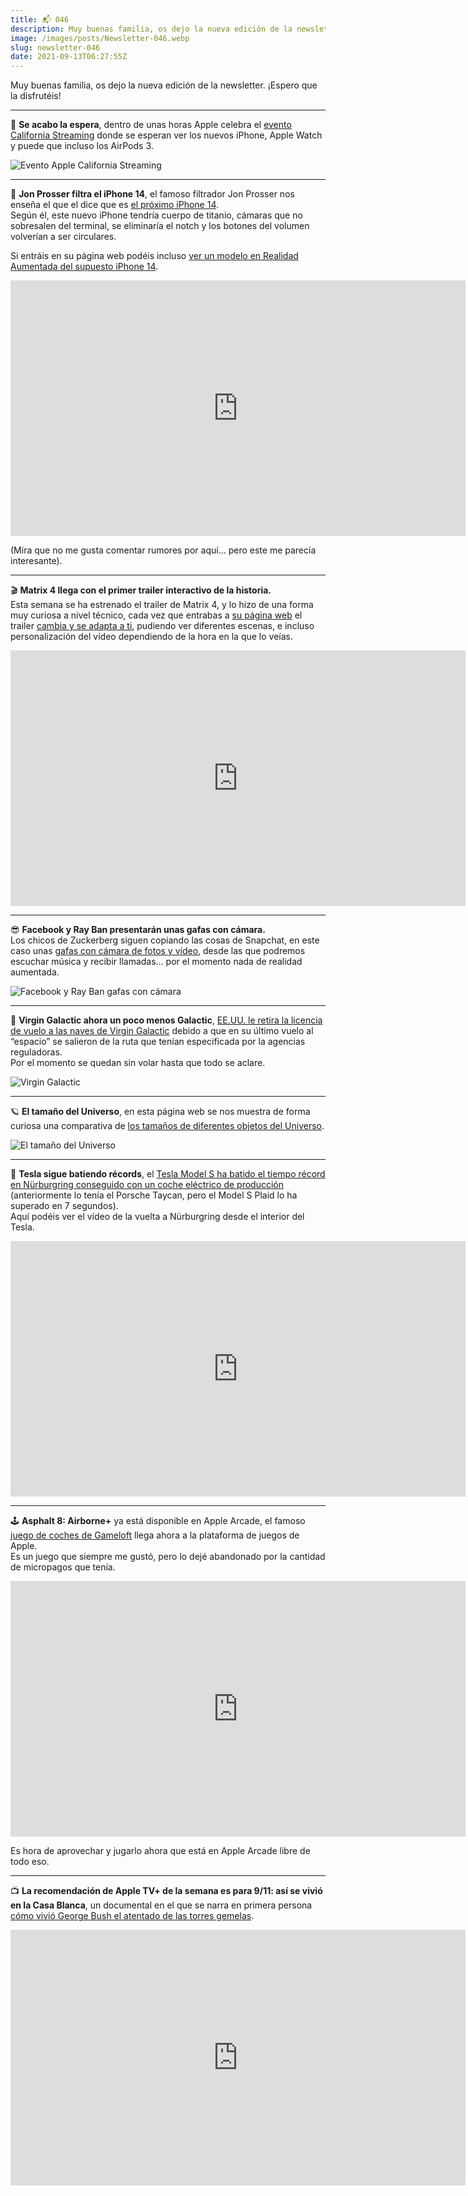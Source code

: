 ```yaml
---
title: 📬 046
description: Muy buenas familia, os dejo la nueva edición de la newsletter. ¡Espero que la disfrutéis!
image: /images/posts/Newsletter-046.webp
slug: newsletter-046
date: 2021-09-13T06:27:55Z
---
```


Muy buenas familia, os dejo la nueva edición de la newsletter. ¡Espero que la disfrutéis!

---

🥳 **Se acabo la espera**, dentro de unas horas Apple celebra el [evento California Streaming](https://ajra.substack.com/p/apple-event-914-california-streaming) donde se esperan ver los nuevos iPhone, Apple Watch y puede que incluso los AirPods 3.

![Evento Apple California Streaming](https://bucketeer-e05bbc84-baa3-437e-9518-adb32be77984.s3.amazonaws.com/public/images/ea60d977-9421-4cd3-a257-de24a8a8337a_1366x1578.png)

---

📱 **Jon Prosser filtra el iPhone 14**, el famoso filtrador Jon Prosser nos enseña el que el dice que es [el próximo iPhone 14](https://twitter.com/frontpagetech/status/1435637941381091332?s=21).  
Según él, este nuevo iPhone tendría cuerpo de titanio, cámaras que no sobresalen del terminal, se eliminaría el notch y los botones del volumen volverían a ser circulares.

Si entráis en su página web podéis incluso [ver un modelo en Realidad Aumentada del supuesto iPhone 14](https://www.frontpagetech.com/2021/09/08/exclusive-a-closer-first-look-at-iphone-14).

<iframe src="https://www.youtube-nocookie.com/embed/42Ot6Y0gBzs?rel=0&amp;autoplay=0&amp;showinfo=0&amp;enablejsapi=0" frameborder="0" loading="lazy" gesture="media" allow="autoplay; fullscreen" allowautoplay="true" allowfullscreen="true" width="728" height="409"></iframe>

(Mira que no me gusta comentar rumores por aquí… pero este me parecía interesante).

---

🎬 **Matrix 4 llega con el primer trailer interactivo de la historia.**  
Esta semana se ha estrenado el trailer de Matrix 4, y lo hizo de una forma muy curiosa a nivel técnico, cada vez que entrabas a [su página web](https://www.whatisthematrix.com/) el trailer [cambia y se adapta a ti](https://www.engadget.com/the-matrix-4-resurrections-teaser-website-180059094.html), pudiendo ver diferentes escenas, e incluso personalización del vídeo dependiendo de la hora en la que lo veías.

<iframe src="https://www.youtube-nocookie.com/embed/9ix7TUGVYIo?rel=0&amp;autoplay=0&amp;showinfo=0&amp;enablejsapi=0" frameborder="0" loading="lazy" gesture="media" allow="autoplay; fullscreen" allowautoplay="true" allowfullscreen="true" width="728" height="409"></iframe>

---

😎 **Facebook y Ray Ban presentarán unas gafas con cámara.**  
Los chicos de Zuckerberg siguen copiando las cosas de Snapchat, en este caso unas [gafas con cámara de fotos y vídeo](https://www.ray-ban.com/usa/discover-ray-ban-stories/clp), desde las que podremos escuchar música y recibir llamadas… por el momento nada de realidad aumentada.

![Facebook y Ray Ban gafas con cámara](https://bucketeer-e05bbc84-baa3-437e-9518-adb32be77984.s3.amazonaws.com/public/images/6a8d137a-6695-47be-8110-e3abc10270de_1772x967.png)

---

🚀 **Virgin Galactic ahora un poco menos Galactic**, [EE.UU. le retira la licencia de vuelo a las naves de Virgin Galactic](https://www.microsiervos.com/archivo/espacio/virgin-galatic-sin-permiso-volar.html) debido a que en su último vuelo al “espacio” se salieron de la ruta que tenían especificada por la agencias reguladoras.  
Por el momento se quedan sin volar hasta que todo se aclare.

![Virgin Galactic](https://bucketeer-e05bbc84-baa3-437e-9518-adb32be77984.s3.amazonaws.com/public/images/5477fa95-9447-4bc1-b36d-9251f6c4e53f_1280x720.jpeg)

---

🪐 **El tamaño del Universo**, en esta página web se nos muestra de forma curiosa una comparativa de [los tamaños de diferentes objetos del Universo](https://neal.fun/size-of-space/).

![El tamaño del Universo](https://bucketeer-e05bbc84-baa3-437e-9518-adb32be77984.s3.amazonaws.com/public/images/3dfcb282-ded3-4777-808a-7e1cb8fc3ab2_1767x929.png)

---

🚗 **Tesla sigue batiendo récords**, el [Tesla Model S ha batido el tiempo récord en Nürburgring conseguido con un coche eléctrico de producción](https://es.gizmodo.com/mira-como-tesla-destroza-el-record-de-vuelta-de-nurburg-1847650483) (anteriormente lo tenía el Porsche Taycan, pero el Model S Plaid lo ha superado en 7 segundos).  
Aquí podéis ver el vídeo de la vuelta a Nürburgring desde el interior del Tesla.

<iframe src="https://www.youtube-nocookie.com/embed/Ujp3q_aryRA?rel=0&amp;autoplay=0&amp;showinfo=0&amp;enablejsapi=0" frameborder="0" loading="lazy" gesture="media" allow="autoplay; fullscreen" allowautoplay="true" allowfullscreen="true" width="728" height="409"></iframe>

---

🕹 **Asphalt 8: Airborne+** ya está disponible en Apple Arcade, el famoso [juego de coches de Gameloft](http://apple.co/asphalt8) llega ahora a la plataforma de juegos de Apple.  
Es un juego que siempre me gustó, pero lo dejé abandonado por la cantidad de micropagos que tenía.

<iframe src="https://www.youtube-nocookie.com/embed/jpSGZsgga_I?rel=0&amp;autoplay=0&amp;showinfo=0&amp;enablejsapi=0" frameborder="0" loading="lazy" gesture="media" allow="autoplay; fullscreen" allowautoplay="true" allowfullscreen="true" width="728" height="409"></iframe>

Es hora de aprovechar y jugarlo ahora que está en Apple Arcade libre de todo eso.

---

📺 **La recomendación de Apple TV+ de la semana es para 9/11: así se vivió en la Casa Blanca**, un documental en el que se narra en primera persona [cómo vivió George Bush el atentado de las torres gemelas](https://tv.apple.com/us/movie/911-asi-se-vivio-en-la-casa-blanca/umc.cmc.4z19ay2w4pmtze6itezwa78w6).

<iframe src="https://www.youtube-nocookie.com/embed/4BcKbOCYOpA?rel=0&amp;autoplay=0&amp;showinfo=0&amp;enablejsapi=0" frameborder="0" loading="lazy" gesture="media" allow="autoplay; fullscreen" allowautoplay="true" allowfullscreen="true" width="728" height="409"></iframe>